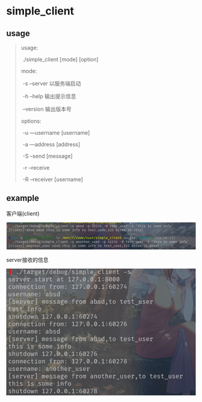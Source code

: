 # simple_client

## usage

> usage:
>
> ​	./simple_client [mode] [option]
>
> mode:
>
> ​	-s –server 以服务端启动
>
> ​	-h –help 输出提示信息
>
> ​	–version 输出版本号
>
>  options:
>
> ​	-u —username [username] 
>
> ​	-a  —address [address]
>
> ​	-S –send [message]
>
> ​	-r –receive 
>
> ​	-R –receiver [username]

## example

客户端(client)

![image-20211112163445231](pic.asset/image-20211112163445231.png)

server接收的信息

![image-20211112163755454](pic.asset/image-20211112163755454.png)
